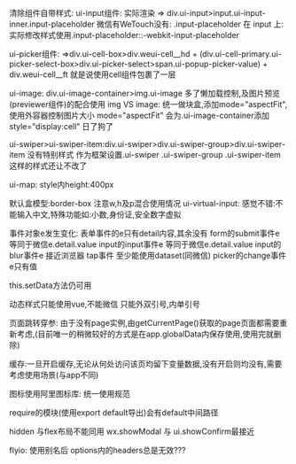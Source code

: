 清除组件自带样式:
ui-input组件: 实际渲染 => div.ui-input>input.ui-input-inner.input-placeholder
	微信有WeTouch没有: 
		.input-placeholder 在 input 上: 实际修改样式使用.input-placeholder::-webkit-input-placeholder

ui-picker组件: =>div.ui-cell-box>div.weui-cell__hd + (div.ui-cell-primary.ui-picker-select-box>div.ui-picker-select>span.ui-popup-picker-value) + div.weui-cell__ft
	就是说使用cell组件包裹了一层
	
ui-image: div.ui-image-container>img.ui-image
	多了懒加载控制,及图片预览(previewer组件)的配合使用
	img VS image: 统一做块盒,添加mode="aspectFit",使用外容器控制图片大小
	mode="aspectFit" 会为.ui-image-container添加style="display:cell" 日了狗了
	
ui-swiper>ui-swiper-item:div.ui-swiper>div.ui-swiper-group>div.ui-swiper-item
	没有特别样式  作为框架设置.ui-swiper .ui-swiper-group .ui-swiper-item这样的样式还让不改了
	
ui-map: style内height:400px


默认盒模型:border-box  注意w,h及p混合使用情况
ui-virtual-input: 
	感觉不错:不能输入中文,特殊功能如:小数,身份证,安全数字虚拟
	
事件对象e发生变化:
	表单事件的e只有detail内容,其余没有
	form的submit事件e 等同于微信e.detail.value
	input的input事件e 等同于微信e.detail.value
	input的blur事件e 接近浏览器
	tap事件 至少能使用dataset(同微信)
	picker的change事件e只有值
	
this.setData方法仍可用

动态样式只能使用vue,不能微信   只能外双引号,内单引号

页面跳转穿参:
	由于没有page实例,由getCurrentPage()获取的page页面都需要重新考虑,(目前唯一的稍微较好的方式是在app.globalData内保存使用,使用完就删除)
	
缓存:一旦开启缓存,无论从何处访问该页均留下变量数据,没有开启则均没有,需要考虑使用场景(与app不同)

图标使用阿里图标库: 统一使用规范

require的模块(使用export default导出)会有default中间路径

hidden 与flex布局不能同用
wx.showModal 与 ui.showConfirm最接近


flyio: 使用别名后 options内的headers总是无效???